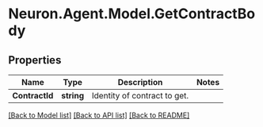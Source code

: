 # Neuron.Agent.Model.GetContractBody

## Properties

Name | Type | Description | Notes
------------ | ------------- | ------------- | -------------
**ContractId** | **string** | Identity of contract to get. | 

[[Back to Model list]](../README.md#documentation-for-models) [[Back to API list]](../README.md#documentation-for-api-endpoints) [[Back to README]](../README.md)

